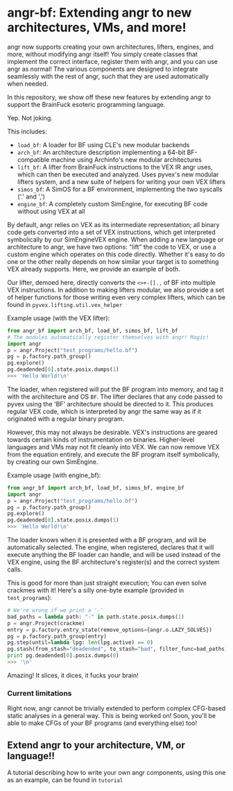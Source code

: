 # angr-bf: Extending angr to new architectures, VMs, and more!

angr now supports creating your own architectures, lifters, engines, and more, without modifying angr itself!
You simply create classes that implement the correct interface, register them with angr, and you can use angr as normal!
The various components are designed to integrate seamlessly with the rest of angr, such that they are used automatically
when needed.

In this repository, we show off these new features by extending angr to support the BrainFuck esoteric programming language.

Yep.  Not joking.

This includes:
* `load_bf`: A loader for BF using CLE's new modular backends
* `arch_bf`: An architecture description implementing a 64-bit BF-compatible machine using Archinfo's new modular architectures
* `lift_bf`: A lifter from BrainFuck instructions to the VEX IR angr uses, which can then be executed and analyzed.  Uses pyvex's new modular lifters system, and a new suite of helpers for writing your own VEX lifters
* `simos_bf`: A SimOS for a BF environment, implementing the two syscalls ('.' and ',')
* `engine_bf`: A completely custom SimEngine, for executing BF code without using VEX at all


By default, angr relies on VEX as its intermediate representation; all binary code gets converted into a set of
VEX instructions, which get interpreted symbolically by our SimEngineVEX engine.
When adding a new language or architecture to angr, we have two options: "lift" the code to VEX, or use a custom engine
which operates on this code directly.
Whether it's easy to do one or the other really depends on how similar your target is to something VEX already supports.
Here, we provide an example of both.

Our lifter, demoed here, directly converts the `<>+-[].,` of BF into multiple VEX instructions.
In addition to making lifters modular, we also provide a set of helper functions for those writing even very
complex lifters, which can be found in `pyvex.lifting.util.vex_helper`

Example usage (with the VEX lifter):
```python
from angr_bf import arch_bf, load_bf, simos_bf, lift_bf
# The modules automatically register themselves with angr! Magic!
import angr
p = angr.Project("test_programs/hello.bf")
pg = p.factory.path_group()
pg.explore()
pg.deadended[0].state.posix.dumps(1)
>>> 'Hello World!\n'
```

The loader, when registered will put the BF program into memory, and tag it with the architecture and OS `BF`.
The lifter declares that any code passed to pyvex using the 'BF' architecture should be directed to it.
This produces regular VEX code, which is interpreted by angr the same way as if it originated with a regular
binary program.

However, this may not always be desirable.  VEX's instructions are geared towards certain kinds of
instrumentation on binaries.  Higher-level languages and VMs may not fit cleanly into VEX.
We can now remove VEX from the equation entirely, and execute the BF program itself symbolically,
by creating our own SimEngine.

Example usage (with engine_bf):
```python
from angr_bf import arch_bf, load_bf, simos_bf, engine_bf
import angr
p = angr.Project("test_programs/hello.bf")
pg = p.factory.path_group()
pg.explore()
pg.deadended[0].state.posix.dumps(1)
>>> 'Hello World!\n'
```

The loader knows when it is presented with a BF program, and will be automatically selected.
The engine, when registered, declares that it will execute anything the BF loader can handle, and will be used
instead of the VEX engine, using the BF architecture's register(s) and the correct system calls.

This is good for more than just straight execution;
You can even solve crackmes with it! Here's a silly one-byte example (provided in `test_programs`):
```python
# We're wrong if we print a '-'
bad_paths = lambda path: "-" in path.state.posix.dumps(1)
p = angr.Project(crackme)
entry = p.factory.entry_state(remove_options={angr.o.LAZY_SOLVES})
pg = p.factory.path_group(entry)
pg.step(until=lambda lpg: len(lpg.active) == 0)
pg.stash(from_stash="deadended", to_stash="bad", filter_func=bad_paths)
print pg.deadended[0].posix.dumps(0)
>>> '\n'
```

Amazing! It slices, it dices, it fucks your brain!

### Current limitations
Right now, angr cannot be trivially extended to perform complex CFG-based static analyses in a general way.
This is being worked on! Soon, you'll be able to make CFGs of your BF programs (and everything else) too!

## Extend angr to your architecture, VM, or language!!

A tutorial describing how to write your own angr components, using this one as an example, can be found in `tutorial`
